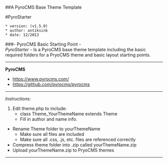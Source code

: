 ##A PyroCMS Base Theme Template

#PyroStarter 
	
	* version: (v1.5.0)
	* author: antiksink 
	* date: 12/2013  
 
###- PyroCMS Basic Starting Point -   
 *PyroStarter* - Is a PyroCMS base theme template including the basic required folders for a PryoCMS theme and basic layout starting points.

---
  
**PyroCMS**  
 * https://www.pyrocms.com/  
 * https://github.com/pyrocms/pyrocms 
 
---  

*Instructions:*  

 1. Edit theme.php to include:  
 	* class Theme_YourThemeName extends Theme  
 	* Fill in author and name info.
 * Rename Theme folder to yourThemeName
 	* Make sure all files are included
 	* Make sure all .css, .js, etc. files are referenced correctly
 * Compress theme folder into .zip called yourThemeName.zip
 * Upload yourThemeName.zip to PryoCMS themes


---  

